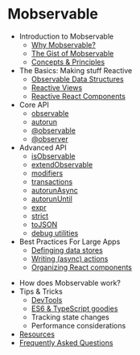 # Mobservable

* Introduction to Mobservable
  * [Why Mobservable?](README.md)
  * [The Gist of Mobservable](intro/overview.md)
  * [Concepts & Principles](intro/concepts.md)
* The Basics: Making stuff Reactive
  * [Observable Data Structures](core/observable-state.md)
  * [Reactive Views](core/reactive-views.md)
  * [Reactive React Components](core/reactive-component.md)
* Core API
  * [observable](refguide/observable.md)
  * [autorun](refguide/autorun.md)
  * [@observable](refguide/observable-decorator.md)
  * [@observer](refguide/observer-component.md)
* Advanced API
  * [isObservable](refguide/is-observable.md)
  * [extendObservable](refguide/extend-observable.md)
  * [modifiers](refguide/modifiers.md)
  * [transactions](refguide/transactions.md)
  * [autorunAsync](refguide/autorun-async.md)
  * [autorunUntil](refguide/autorun-until.md)
  * [expr](refguide/expr.md)
  * [strict](refguide/strict.md)
  * [toJSON](refguide/tojson.md)
  * [debug utilities](refguide/extras.md)
* Best Practices For Large Apps
  * [Definging data stores](best/store.md)
  * [Writing (async) actions](best/actions.md)
  * [Organizing React components](best/components.md)
<!--  * Routing
  * Universal applications -->
* How does Mobservable work?
* Tips & Tricks
  * [DevTools](best/devtools.md)
  * [ES6 & TypeScript goodies](best/syntax.md)
  * Tracking state changes
  * Performance considerations
* [Resources](LINKS.md)
* [Frequently Asked Questions](faq/faq.md)
